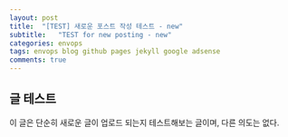 ```yaml
---
layout: post
title:  "[TEST] 새로운 포스트 작성 테스트 - new"
subtitle:   "TEST for new posting - new"
categories: envops
tags: envops blog github pages jekyll google adsense 
comments: true
---
```



## 글 테스트
이 글은 단순히 새로운 글이 업로드 되는지 테스트해보는 글이며, 다른 의도는 없다.

